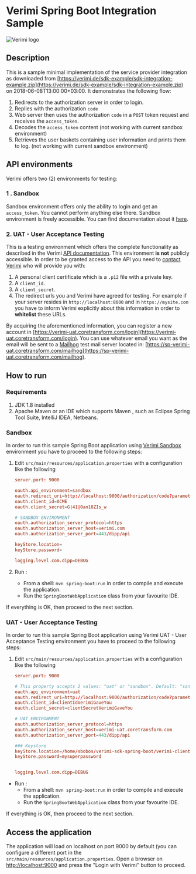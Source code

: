 # Verimi Spring Boot Integration Sample

![Verimi logo](https://verimi.de/sandbox/img/logo.svg)

## Description
This is a sample minimal implementation of the service provider integration as downloaded from [https://verimi.de/sdk-example/sdk-integration-example.zip](https://verimi.de/sdk-example/sdk-integration-example.zip) on 2018-06-08T13:00:00+03:00. It demonstrates the following flow:
 
1. Redirects to the authorization server in order to login.
1. Replies with the authorization ```code```
1. Web server then uses the authorization ```code``` in a ```POST``` token request and receives the ```access_token```.
1. Decodes the ```access_token``` content (not working with current sandbox environment)
1. Retrieves the user baskets containing user information and prints them to log. (not working with current sandbox environment)

## API environments

Verimi offers two (2) environments for testing:

### 1 . Sandbox

Sandbox environment offers only the ability to login and get an ```access_token```. You cannot perform anything else there. Sandbox environment is freely accessible. You can find documentation about it [here](https://verimi.de/sandbox/html/sdk.html).

### 2. UAT - User Acceptance Testing

This is a testing environment which offers the complete functionality as described in the Verimi [API documentation](https://verimi.de/sandbox/html/sdk.html). This environment **is not** publicly accessible. In order to be granted access to the API you need to <u>contact Verimi</u> who will provide you with:

1. A personal client certificate which is a ```.p12``` file with a private key.
1. A ```client_id```.
1. A ```client_secret```.
1. The redirect urls you and Verimi have agreed for testing. For example if your server resides in ```http://localhost:8000``` and in ```https://mysite.com``` you have to inform Verimi explicitly about this information in order to **whitelist** these URLs.

By acquiring the aforementioned information, you can register a new account in [https://verimi-uat.coretransform.com/login](https://verimi-uat.coretransform.com/login). You can use whatever email you want as the email will be sent to a [Mailhog](https://github.com/mailhog/MailHog) test mail server located in: [https://sp-verimi-uat.coretransform.com/mailhog](https://sp-verimi-uat.coretransform.com/mailhog).

## How to run

### Requirements

1. JDK 1.8 installed
1. Apache Maven or an IDE which supports Maven , such as Eclipse Spring Tool Suite, IntelliJ IDEA, Netbeans.

### Sandbox

In order to run this sample Spring Boot application using [Verimi Sandbox](https://verimi.de/sandbox) environment you have to proceed to the following steps:
 
1. Edit ```src/main/resources/application.properties``` with a configuration like the following

    ```conf
    server.port: 9000

    oauth.api_environment=sandbox
    oauth.redirect_uri=http://localhost:9000/authorization/code?parameter=dummy1
    oauth.client_id=ACME
    oauth.client_secret=G|41|0an18ZIs_w

    # SANDBOX ENVIRONMENT
    oauth.authorization_server_protocol=https
    oauth.authorization_server_host=verimi.com
    oauth.authorization_server_port=443/dipp/api
    
    keyStore.location=
    keyStore.password=
    
    logging.level.com.dipp=DEBUG
    ```
1. Run :
   - From a shell: ```mvn spring-boot:run``` in order to compile and execute the application.
   - Run the ```SpringBootWebApplication``` class from your favourite IDE.

If everything is OK, then proceed to the next section.


### UAT - User Acceptance Testing

In order to run this sample Spring Boot application using Verimi UAT - User Acceptance Testing environment you have to proceed to the following steps:

1. Edit ```src/main/resources/application.properties``` with a configuration like the following

    ```conf
    server.port: 9000

    # This property accepts 2 values: "uat" or "sandbox". Default: "sandbox" 
    oauth.api_environment=uat
    oauth.redirect_uri=http://localhost:9000/authorization/code?parameter=dummy1
    oauth.client_id=clientIdVerimiGaveYou
    oauth.client_secret=clientSecretVerimiGaveYou

    # UAT ENVIRONMENT
    oauth.authorization_server_protocol=https
    oauth.authorization_server_host=verimi-uat.coretransform.com
    oauth.authorization_server_port=443/dipp/api

    ### Keystore
    keyStore.location=/home/sbobos/verimi-sdk-spring-boot/verimi-client-cert.p12
    keyStore.password=mysuperpassword


    logging.level.com.dipp=DEBUG
    ```
- Run :
   - From a shell: ```mvn spring-boot:run``` in order to compile and execute the application.
   - Run the ```SpringBootWebApplication``` class from your favourite IDE.

If everything is OK, then proceed to the next section.


## Access the application

The application will load on localhost on port 9000 by default (you can configure a different port in the ```src/main/resources/application.properties```. Open a browser on [http://localhost:9000](http://localhost:9000) and press the "Login with Verimi" button to proceed.

